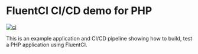 # FluentCI CI/CD demo for PHP

[![ci](https://github.com/fluentci-demos/fluentci-demo-php/actions/workflows/ci.yml/badge.svg)](https://github.com/fluentci-demos/fluentci-demo-php/actions/workflows/ci.yml)

This is an example application and CI/CD pipeline showing how to build, test a PHP application using FluentCI.

